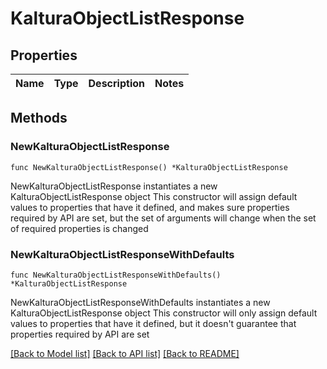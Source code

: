 # KalturaObjectListResponse

## Properties

Name | Type | Description | Notes
------------ | ------------- | ------------- | -------------

## Methods

### NewKalturaObjectListResponse

`func NewKalturaObjectListResponse() *KalturaObjectListResponse`

NewKalturaObjectListResponse instantiates a new KalturaObjectListResponse object
This constructor will assign default values to properties that have it defined,
and makes sure properties required by API are set, but the set of arguments
will change when the set of required properties is changed

### NewKalturaObjectListResponseWithDefaults

`func NewKalturaObjectListResponseWithDefaults() *KalturaObjectListResponse`

NewKalturaObjectListResponseWithDefaults instantiates a new KalturaObjectListResponse object
This constructor will only assign default values to properties that have it defined,
but it doesn't guarantee that properties required by API are set


[[Back to Model list]](../README.md#documentation-for-models) [[Back to API list]](../README.md#documentation-for-api-endpoints) [[Back to README]](../README.md)


